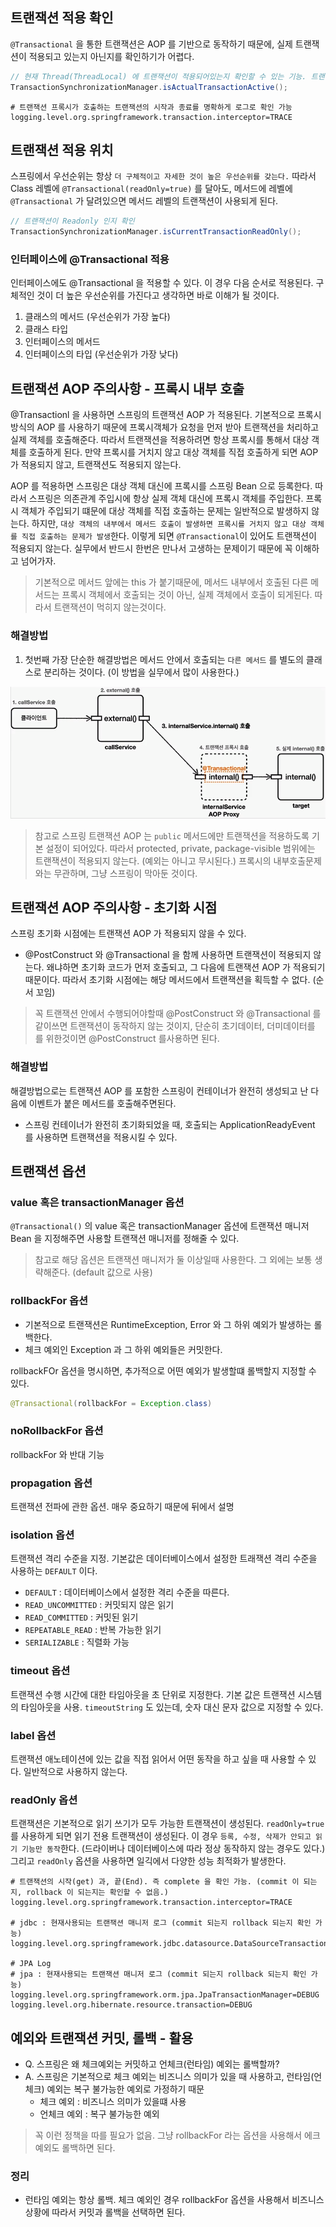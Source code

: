 ## 트랜잭션 적용 확인

`@Transactional` 을 통한 트랜잭션은 AOP 를 기반으로 동작하기 때문에, 실제 트랜잭션이 적용되고 있는지
아닌지를 확인하기가 어렵다.

```java
// 현재 Thread(ThreadLocal) 에 트랜잭션이 적용되어있는지 확인할 수 있는 기능. 트랜잭션의 적용 여부를 가장 확실하게 알 수 있다.
TransactionSynchronizationManager.isActualTransactionActive();
```

```properties
# 트랜잭션 프록시가 호출하는 트랜잭션의 시작과 종료를 명확하게 로그로 확인 가능
logging.level.org.springframework.transaction.interceptor=TRACE
```

## 트랜잭션 적용 위치

스프링에서 우선순위는 항상 `더 구체적이고 자세한 것이 높은 우선순위를 갖는다.`
따라서 Class 레벨에 `@Transactional(readOnly=true)` 를 달아도, 메서드에 레벨에
`@Transactional` 가 달려있으면 메서드 레벨의 트랜잭션이 사용되게 된다.

```java
// 트랜잭션이 Readonly 인지 확인
TransactionSynchronizationManager.isCurrentTransactionReadOnly();
```

### 인터페이스에 @Transactional 적용

인터페이스에도 @Transactional 을 적용할 수 있다. 이 경우 다음 순서로 적용된다. 구체적인 것이 더 높은 우선순위를 가진다고 생각하면
바로 이해가 될 것이다.

1. 클래스의 메서드 (우선순위가 가장 높다)
2. 클래스 타입
3. 인터페이스의 메서드
4. 인터페이스의 타입 (우선순위가 가장 낮다)

## 트랜잭션 AOP 주의사항 - 프록시 내부 호출

@Transactionl 을 사용하면 스프링의 트랜잭션 AOP 가 적용된다.
기본적으로 프록시 방식의 AOP 를 사용하기 때문에 프록시객체가 요청을 먼저 받아 트랜잭션을 처리하고
실제 객체를 호출해준다. 따라서 트랜잭션을 적용하려면 항상 프록시를 통해서 대상 객체를 호출하게 된다.
만약 프록시를 거치지 않고 대상 객체를 직접 호출하게 되면 AOP 가 적용되지 않고, 트랜잭션도 적용되지 않는다.

AOP 를 적용하면 스프링은 대상 객체 대신에 프록시를 스프링 Bean 으로 등록한다. 따라서 스프링은 의존관계 주입시에
항상 실제 객체 대신에 프록시 객체를 주입한다. 프록시 객체가 주입되기 떄문에 대상 객체를 직접 호출하는 문제는 일반적으로 발생하지 않는다.
하지만, `대상 객체의 내부에서 메서드 호출이 발생하면 프록시를 거치지 않고 대상 객체를 직접 호출하는 문제가 발생`한다. 이렇게 되면
`@Transactional`이 있어도 트랜잭션이 적용되지 않는다. 실무에서 반드시 한번은 만나서 고생하는 문제이기 때문에 꼭 이해하고 넘어가자.

> 기본적으로 메서드 앞에는 this 가 붙기때문에, 메서드 내부에서 호출된 다른 메서드는
프록시 객체에서 호출되는 것이 아닌, 실제 객체에서 호출이 되게된다. 따라서 트랜잭션이 먹히지 않는것이다.

### 해결방법

1. 첫번째 가장 단순한 해결방법은 메서드 안에서 호출되는 `다른 메서드` 를 별도의 클래스로 분리하는 것이다.
   (이 방법을 실무에서 많이 사용한다.)

![img.png](img.png)

> 참고로 스프링 트랜잭션 AOP 는 `public` 메서드에만 트랜잭션을 적용하도록 기본 설정이 되어있다.
따라서 protected, private, package-visible 범위에는 트랜잭션이 적용되지 않는다. (예외는 아니고 무시된다.)
프록시의 내부호출문제와는 무관하며, 그냥 스프링이 막아둔 것이다.

## 트랜잭션 AOP 주의사항 - 초기화 시점

스프링 초기화 시점에는 트랜잭션 AOP 가 적용되지 않을 수 있다.

- @PostConstruct 와 @Transactional 을 함께 사용하면 트랜잭션이 적용되지 않는다.
왜냐하면 초기화 코드가 먼저 호출되고, 그 다음에 트랜잭션 AOP 가 적용되기 때문이다. 따라서 초기화 시점에는 해당 메서드에서 트랜잭션을 획득할 수 없다. (순서 꼬임)

> 꼭 트랜잭션 안에서 수행되어야할때 @PostConstruct 와 @Transactional 를 같이쓰면 트랜잭션이 동작하지 않는 것이지,
단순히 초기데이터, 더미데이터를 를 위한것이면 @PostConstruct 를사용하면 된다.

### 해결방법

해결방법으로는 트랜잭션 AOP 를 포함한 스프링이 컨테이너가 완전히 생성되고 난 다음에 이벤트가 붙은 메서드를 호출해주면된다.

- 스프링 컨테이너가 완전히 초기화되었을 때, 호출되는 ApplicationReadyEvent 를 사용하면 트랜잭션을 적용시킬 수 있다. 

## 트랜잭션 옵션

### value 혹은 transactionManager 옵션

`@Transactional()` 의 value 혹은 transactionManager 옵션에 트랜잭션 매니저 Bean 을 지정해주면 사용할 트랜잭션 매니저를 정해줄 수 있다.

> 참고로 해당 옵션은 트랜잭션 매니저가 둘 이상일때 사용한다. 그 외에는 보통 생략해준다. (default 값으로 사용)

### rollbackFor 옵션

- 기본적으로 트랜잭션은 RuntimeException, Error 와 그 하위 예외가 발생하는 롤백한다.
- 체크 예외인 Exception 과 그 하위 예외들은 커밋한다.

rollbackFOr 옵션을 명시하면, 추가적으로 어떤 예외가 발생할떄 롤백할지 지정할 수 있다.

```java
@Transactional(rollbackFor = Exception.class)
```

### noRollbackFor 옵션

rollbackFor 와 반대 기능

### propagation 옵션

트랜잭션 전파에 관한 옵션. 매우 중요하기 때문에 뒤에서 설명

### isolation 옵션

트랜잭션 격리 수준을 지정. 기본값은 데이터베이스에서 설정한 트래잭션 격리 수준을 사용하는 `DEFAULT` 이다.

- `DEFAULT` : 데이터베이스에서 설정한 격리 수준을 따른다.
- `READ_UNCOMMITTED` : 커밋되지 않은 읽기
- `READ_COMMITTED` : 커밋된 읽기
- `REPEATABLE_READ` : 반복 가능한 읽기
- `SERIALIZABLE` : 직렬화 가능

### timeout 옵션

트랜잭션 수행 시간에 대한 타임아웃을 초 단위로 지정한다. 기본 값은 트랜잭션 시스템의 타임아웃을 사용.
`timeoutString` 도 있는데, 숫자 대신 문자 값으로 지정할 수 있다.

### label 옵션

트랜잭션 애노테이션에 있는 값을 직접 읽어서 어떤 동작을 하고 싶을 때 사용할 수 있다. 일반적으로 사용하지 않는다.

### readOnly 옵션

트랜잭션은 기본적으로 읽기 쓰기가 모두 가능한 트랜잭션이 생성된다.
`readOnly=true` 를 사용하게 되면 읽기 전용 트랜잭션이 생성된다. 이 경우 `등록, 수정, 삭제가 안되고 읽기 기능만 동작`한다.
(드라이버나 데이터베이스에 따라 정상 동작하지 않는 경우도 있다.) 그리고 `readOnly` 옵션을 사용하면 일긱에서 다양한 성능 최적화가 발생한다.

```properties
# 트랜잭션의 시작(get) 과, 끝(End). 즉 complete 을 확인 가능. (commit 이 되는지, rollback 이 되는지는 확인할 수 없음.)
logging.level.org.springframework.transaction.interceptor=TRACE

# jdbc : 현재사용되는 트랜잭션 매니저 로그 (commit 되는지 rollback 되는지 확인 가능)
logging.level.org.springframework.jdbc.datasource.DataSourceTransactionManager=DEBUG

# JPA Log
# jpa : 현재사용되는 트랜잭션 매니저 로그 (commit 되는지 rollback 되는지 확인 가능)
logging.level.org.springframework.orm.jpa.JpaTransactionManager=DEBUG
logging.level.org.hibernate.resource.transaction=DEBUG
```

## 예외와 트랜잭션 커밋, 롤백 - 활용

- Q. 스프링은 왜 체크예외는 커밋하고 언체크(런타임) 예외는 롤백할까?
- A. 스프링은 기본적으로 체크 예외는 비즈니스 의미가 있을 때 사용하고, 런타임(언체크) 예외는 복구 불가능한 예외로 가정하기 때문
   - 체크 예외 : 비즈니스 의미가 있을떄 사용
   - 언체크 예외 : 복구 불가능한 예외

> 꼭 이런 정책을 따를 필요가 없음. 그냥 rollbackFor 라는 옵션을 사용해서 에크 예외도 롤백하면 된다.

### 정리

- 런타임 예외는 항상 롤백. 체크 예외인 경우 rollbackFor 옵션을 사용해서 비즈니스 상황에 따라서 커밋과 롤백을 선택하면 된다.